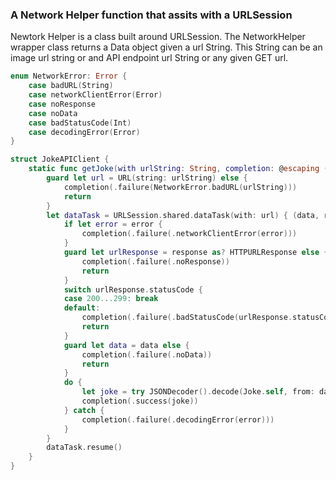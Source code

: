 ### A Network Helper function that assits with a URLSession 


Newtork Helper is a class built around URLSession. The NetworkHelper wrapper class returns a Data object given a url String. This String can be an image url string or and API endpoint url String or any given GET url.

``` Swift 
enum NetworkError: Error {
    case badURL(String)
    case networkClientError(Error)
    case noResponse
    case noData
    case badStatusCode(Int)
    case decodingError(Error)
}

struct JokeAPIClient {
    static func getJoke(with urlString: String, completion: @escaping (Result<Joke, NetworkError>) ->()) {
        guard let url = URL(string: urlString) else {
            completion(.failure(NetworkError.badURL(urlString)))
            return
        }
        let dataTask = URLSession.shared.dataTask(with: url) { (data, response, error) in
            if let error = error {
                completion(.failure(.networkClientError(error)))
            }
            guard let urlResponse = response as? HTTPURLResponse else {
                completion(.failure(.noResponse))
                return
            }
            switch urlResponse.statusCode {
            case 200...299: break
            default:
                completion(.failure(.badStatusCode(urlResponse.statusCode)))
                return
            }
            guard let data = data else {
                completion(.failure(.noData))
                return
            }
            do {
                let joke = try JSONDecoder().decode(Joke.self, from: data)
                completion(.success(joke))
            } catch {
                completion(.failure(.decodingError(error)))
            }
        }
        dataTask.resume()
    }
}
